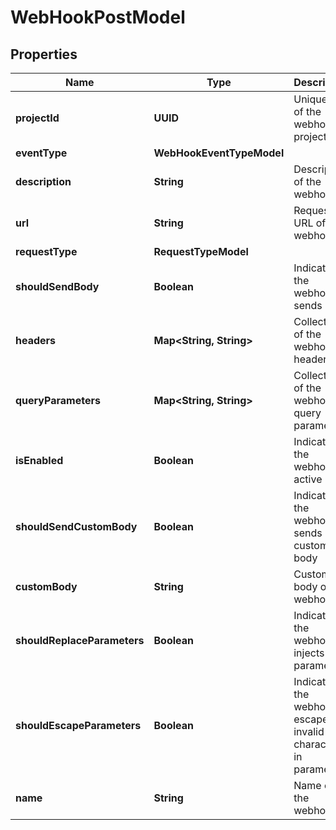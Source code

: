 

# WebHookPostModel


## Properties

| Name | Type | Description | Notes |
|------------ | ------------- | ------------- | -------------|
|**projectId** | **UUID** | Unique ID of the webhook project |  |
|**eventType** | **WebHookEventTypeModel** |  |  |
|**description** | **String** | Description of the webhook |  [optional] |
|**url** | **String** | Request URL of the webhook |  |
|**requestType** | **RequestTypeModel** |  |  |
|**shouldSendBody** | **Boolean** | Indicates if the webhook sends body |  [optional] |
|**headers** | **Map&lt;String, String&gt;** | Collection of the webhook headers |  [optional] |
|**queryParameters** | **Map&lt;String, String&gt;** | Collection of the webhook query parameters |  [optional] |
|**isEnabled** | **Boolean** | Indicates if the webhook is active |  [optional] |
|**shouldSendCustomBody** | **Boolean** | Indicates if the webhook sends custom body |  [optional] |
|**customBody** | **String** | Custom body of the webhook |  [optional] |
|**shouldReplaceParameters** | **Boolean** | Indicates if the webhook injects parameters |  [optional] |
|**shouldEscapeParameters** | **Boolean** | Indicates if the webhook escapes invalid characters in parameters |  [optional] |
|**name** | **String** | Name of the webhook |  |




